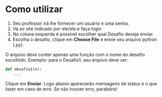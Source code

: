 # Como utilizar

1. Seu professor irá lhe fornecer um usuário e uma senha.
2. Vá ao site indicado por ele/ela e faça login
3. Na coluna esquerda é possível escolher qual Desafio deseja enviar.
4. Escolha o desafio, clique em **Choose File** e envie seu arquivo python (.py).

O arquivo deve conter apenas uma função com o nome do desafio escolhido. Exemplo:
para o Desafio1, seu arquivo deve ser:

```python
def desafio1(n):
	...
```

Clique em **Enviar**. Logo abaixo aparecerão mensagens de status e o que fazer em caso de erro. Se não houver erro, parabéns!